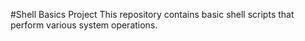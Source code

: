 #Shell Basics Project
This repository contains basic shell scripts that perform various system operations.
